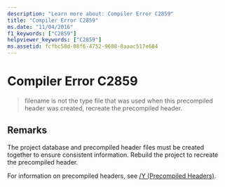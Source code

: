 ```yaml
---
description: "Learn more about: Compiler Error C2859"
title: "Compiler Error C2859"
ms.date: "11/04/2016"
f1_keywords: ["C2859"]
helpviewer_keywords: ["C2859"]
ms.assetid: fcfbc58d-08f6-4752-9688-8aaac517e684
---
```

# Compiler Error C2859

> filename is not the type file that was used when this precompiled header was created, recreate the precompiled header.

## Remarks

The project database and precompiled header files must be created together to ensure consistent information. Rebuild the project to recreate the precompiled header.

For information on precompiled headers, see [/Y (Precompiled Headers)](../../build/reference/y-precompiled-headers.md).
